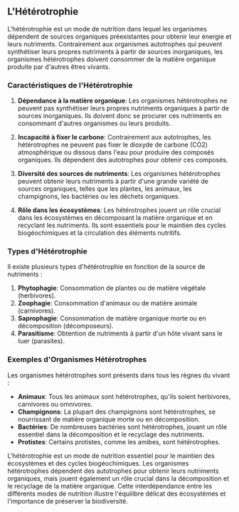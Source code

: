 ## L'Hétérotrophie

L'hétérotrophie est un mode de nutrition dans lequel les organismes dépendent de sources organiques préexistantes pour obtenir leur énergie et leurs nutriments. Contrairement aux organismes autotrophes qui peuvent synthétiser leurs propres nutriments à partir de sources inorganiques, les organismes hétérotrophes doivent consommer de la matière organique produite par d'autres êtres vivants.

### Caractéristiques de l'Hétérotrophie

1. **Dépendance à la matière organique**: Les organismes hétérotrophes ne peuvent pas synthétiser leurs propres nutriments organiques à partir de sources inorganiques. Ils doivent donc se procurer ces nutriments en consommant d'autres organismes ou leurs produits.

2. **Incapacité à fixer le carbone**: Contrairement aux autotrophes, les hétérotrophes ne peuvent pas fixer le dioxyde de carbone (CO2) atmosphérique ou dissous dans l'eau pour produire des composés organiques. Ils dépendent des autotrophes pour obtenir ces composés.

3. **Diversité des sources de nutriments**: Les organismes hétérotrophes peuvent obtenir leurs nutriments à partir d'une grande variété de sources organiques, telles que les plantes, les animaux, les champignons, les bactéries ou les déchets organiques.

4. **Rôle dans les écosystèmes**: Les hétérotrophes jouent un rôle crucial dans les écosystèmes en décomposant la matière organique et en recyclant les nutriments. Ils sont essentiels pour le maintien des cycles biogéochimiques et la circulation des éléments nutritifs.

### Types d'Hétérotrophie

Il existe plusieurs types d'hétérotrophie en fonction de la source de nutriments :

1. **Phytophagie**: Consommation de plantes ou de matière végétale (herbivores).
2. **Zoophagie**: Consommation d'animaux ou de matière animale (carnivores).
3. **Saprophagie**: Consommation de matière organique morte ou en décomposition (décomposeurs).
4. **Parasitisme**: Obtention de nutriments à partir d'un hôte vivant sans le tuer (parasites).

### Exemples d'Organismes Hétérotrophes

Les organismes hétérotrophes sont présents dans tous les règnes du vivant :

- **Animaux**: Tous les animaux sont hétérotrophes, qu'ils soient herbivores, carnivores ou omnivores.
- **Champignons**: La plupart des champignons sont hétérotrophes, se nourrissant de matière organique morte ou en décomposition.
- **Bactéries**: De nombreuses bactéries sont hétérotrophes, jouant un rôle essentiel dans la décomposition et le recyclage des nutriments.
- **Protistes**: Certains protistes, comme les amibes, sont hétérotrophes.

L'hétérotrophie est un mode de nutrition essentiel pour le maintien des écosystèmes et des cycles biogéochimiques. Les organismes hétérotrophes dépendent des autotrophes pour obtenir leurs nutriments organiques, mais jouent également un rôle crucial dans la décomposition et le recyclage de la matière organique. Cette interdépendance entre les différents modes de nutrition illustre l'équilibre délicat des écosystèmes et l'importance de préserver la biodiversité.